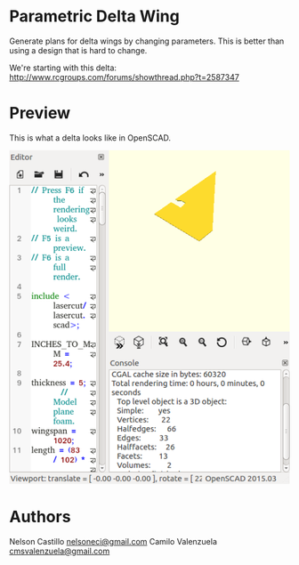 # Parametric Delta Wing

Generate plans for delta wings by changing parameters.
This is better than using a design that is hard to change.

We're starting with this delta: http://www.rcgroups.com/forums/showthread.php?t=2587347

# Preview

This is what a delta looks like in OpenSCAD.

![Preview of delta in OpenSCAD.](https://raw.githubusercontent.com/HackBo/parametric_delta_wing/master/preview.png)

# Authors

Nelson Castillo <nelsoneci@gmail.com>
Camilo Valenzuela <cmsvalenzuela@gmail.com>
